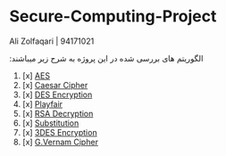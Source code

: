 # Secure-Computing-Project

Ali Zolfaqari  | 94171021

:الگوریتم های بررسی شده در این پروژه به شرح زیر میباشند
1. [x] [AES](https://github.com/alizolfaqari/Secure-Computing/tree/main/AES)
2. [x] [Caesar Cipher](https://github.com/alizolfaqari/Secure-Computing/tree/main/Caesar)
3. [x] [DES Encryption](https://github.com/alizolfaqari/Secure-Computing/tree/main/DES)
4. [x] [Playfair](https://github.com/alizolfaqari/Secure-Computing/tree/main/PlayFair)
5. [x] [RSA Decryption](https://github.com/alizolfaqari/Secure-Computing/tree/main/RSA)
6. [x] [Substitution](https://github.com/alizolfaqari/Secure-Computing/tree/main/Substitution)
7. [x] [3DES Encryption](https://github.com/alizolfaqari/Secure-Computing/tree/main/TripleDES)
8. [x] [G.Vernam Cipher](https://github.com/alizolfaqari/Secure-Computing/tree/main/VernamCipher)


